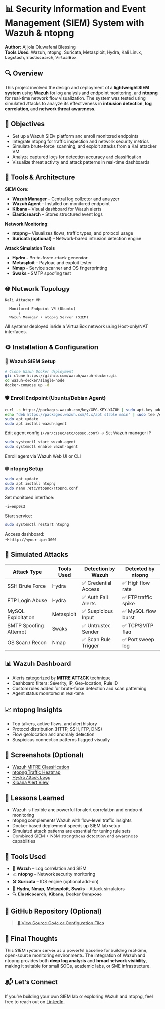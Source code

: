# 📊 Security Information and Event Management (SIEM) System with Wazuh & ntopng

**Author:** Ajijola Oluwafemi Blessing    
**Tools Used:** Wazuh, ntopng, Suricata, Metasploit, Hydra, Kali Linux, Logstash, Elasticsearch, VirtualBox



## 🔍 Overview

This project involved the design and deployment of a **lightweight SIEM system** using **Wazuh** for log analysis and endpoint monitoring, and **ntopng** for real-time network flow visualization. The system was tested using simulated attacks to analyze its effectiveness in **intrusion detection**, **log correlation**, and **network threat awareness**.



## 🧱 Objectives

- Set up a Wazuh SIEM platform and enroll monitored endpoints  
- Integrate ntopng for traffic inspection and network security metrics  
- Simulate brute-force, scanning, and exploit attacks from a Kali attacker VM  
- Analyze captured logs for detection accuracy and classification  
- Visualize threat activity and attack patterns in real-time dashboards



## 🔧 Tools & Architecture

**SIEM Core**:  
- **Wazuh Manager** – Central log collector and analyzer  
- **Wazuh Agent** – Installed on monitored endpoint  
- **Kibana** – Visual dashboard for Wazuh alerts  
- **Elasticsearch** – Stores structured event logs

**Network Monitoring**:  
- **ntopng** – Visualizes flows, traffic types, and protocol usage  
- **Suricata (optional)** – Network-based intrusion detection engine

**Attack Simulation Tools**:  
- **Hydra** – Brute-force attack generator  
- **Metasploit** – Payload and exploit tester  
- **Nmap** – Service scanner and OS fingerprinting  
- **Swaks** – SMTP spoofing test



## 🌐 Network Topology

```
Kali Attacker VM
      ↓
  Monitored Endpoint VM (Ubuntu)
      ↓
  Wazuh Manager + ntopng Server (SIEM)
```

All systems deployed inside a VirtualBox network using Host-only/NAT interfaces.



## ⚙️ Installation & Configuration

### 🧠 Wazuh SIEM Setup

```bash
# Clone Wazuh Docker deployment
git clone https://github.com/wazuh/wazuh-docker.git
cd wazuh-docker/single-node
docker-compose up -d
```

### 🛡️ Enroll Endpoint (Ubuntu/Debian Agent)

```bash
curl -s https://packages.wazuh.com/key/GPG-KEY-WAZUH | sudo apt-key add -
echo "deb https://packages.wazuh.com/4.x/apt stable main" | sudo tee /etc/apt/sources.list.d/wazuh.list
sudo apt update
sudo apt install wazuh-agent
```

Edit agent config (`/var/ossec/etc/ossec.conf`) → Set Wazuh manager IP

```bash
sudo systemctl start wazuh-agent
sudo systemctl enable wazuh-agent
```

Enroll agent via Wazuh Web UI or CLI



### 🌐 ntopng Setup

```bash
sudo apt update
sudo apt install ntopng
sudo nano /etc/ntopng/ntopng.conf
```

Set monitored interface:
```
-i=enp0s3
```

Start service:
```bash
sudo systemctl restart ntopng
```

Access dashboard:  
→ `http://<your-ip>:3000`



## 🔬 Simulated Attacks

| Attack Type           | Tools Used     | Detection by Wazuh | Detected by ntopng |
|------------------------|----------------|---------------------|---------------------|
| SSH Brute Force        | Hydra          | ✅ Credential Access | ✅ High flow rate    |
| FTP Login Abuse        | Hydra          | ✅ Auth Fail Alerts  | ✅ FTP traffic spike |
| MySQL Exploitation     | Metasploit     | ✅ Suspicious Input  | ✅ MySQL flow burst  |
| SMTP Spoofing Attempt  | Swaks          | ✅ Untrusted Sender  | ✅ TCP/SMTP flag     |
| OS Scan / Recon        | Nmap           | ✅ Scan Rule Trigger | ✅ Port sweep log    |



## 📊 Wazuh Dashboard

- Alerts categorized by **MITRE ATT&CK** technique  
- Dashboard filters: Severity, IP, Geo-location, Rule ID  
- Custom rules added for brute-force detection and scan patterning  
- Agent status monitored in real-time



## 📈 ntopng Insights

- Top talkers, active flows, and alert history  
- Protocol distribution (HTTP, SSH, FTP, DNS)  
- Flow geolocation and anomaly detection  
- Suspicious connection patterns flagged visually



## 📎 Screenshots (Optional)

- [Wazuh MITRE Classification](#)  
- [ntopng Traffic Heatmap](#)  
- [Hydra Attack Logs](#)  
- [Kibana Alert View](#)



## 🧠 Lessons Learned

- Wazuh is flexible and powerful for alert correlation and endpoint monitoring  
- ntopng complements Wazuh with flow-level traffic insights  
- Docker-based deployment speeds up SIEM lab setup  
- Simulated attack patterns are essential for tuning rule sets  
- Combined SIEM + NSM strengthens detection and awareness capabilities



## 🧪 Tools Used

- 🧠 **Wazuh** – Log correlation and SIEM  
- 📈 **ntopng** – Network security monitoring  
- 🛠️ **Suricata** – IDS engine (optional add-on)  
- 🧪 **Hydra**, **Nmap**, **Metasploit**, **Swaks** – Attack simulators  
- 🔍 **Elasticsearch**, **Kibana**, **Docker Compose**



## 📎 GitHub Repository (Optional)

> [🔗 View Source Code or Configuration Files](https://github.com/oluwafemiab/siem-wazuh)



## 🧠 Final Thoughts

This SIEM system serves as a powerful baseline for building real-time, open-source monitoring environments. The integration of Wazuh and ntopng provides both **deep log analysis** and **broad network visibility**, making it suitable for small SOCs, academic labs, or SME infrastructure.



## 📬 Let’s Connect

If you’re building your own SIEM lab or exploring Wazuh and ntopng, feel free to reach out on [LinkedIn](https://www.linkedin.com/in/ajijola-oluwafemi-ba839712a).
